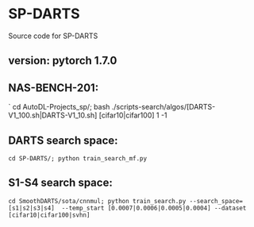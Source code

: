 # SP-DARTS
Source code for SP-DARTS

## version: pytorch 1.7.0

## NAS-BENCH-201:  
`
cd AutoDL-Projects_sp/;
bash ./scripts-search/algos/[DARTS-V1_100.sh|DARTS-V1_10.sh] [cifar10|cifar100] 1 -1

## DARTS search space:  
`
cd SP-DARTS/;
python train_search_mf.py  
`

## S1-S4 search space:  
`
cd SmoothDARTS/sota/cnnmul;
python train_search.py --search_space=[s1|s2|s3|s4]  --temp_start [0.0007|0.0006|0.0005|0.0004] --dataset [cifar10|cifar100|svhn]
`
